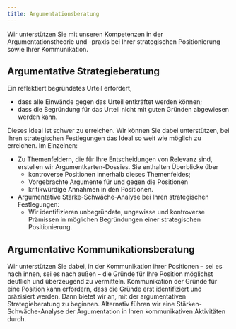 ```yaml
---
title: Argumentationsberatung
---
```


Wir unterstützen Sie mit unseren Kompetenzen in der Argumentationstheorie und -praxis bei Ihrer strategischen Positionierung sowie Ihrer Kommunikation.

## Argumentative Strategieberatung

Ein reflektiert begründetes Urteil erfordert,

+ dass alle Einwände gegen das Urteil entkräftet werden können;
+ dass die Begründung für das Urteil nicht mit guten Gründen abgewiesen werden kann.

Dieses Ideal ist schwer zu erreichen. Wir können Sie dabei unterstützen, bei Ihren strategischen Festlegungen das Ideal so weit wie möglich zu erreichen. Im Einzelnen:

+ Zu Themenfeldern, die für Ihre Entscheidungen von Relevanz sind, erstellen wir Argumentkarten-Dossies. Sie enthalten Überblicke über
	+ kontroverse Positionen innerhalb dieses Themenfeldes;
	+ Vorgebrachte Argumente für und gegen die Positionen
	+ kritikwürdige Annahmen in den Positionen.
+ Argumentative Stärke-Schwäche-Analyse bei Ihren strategischen Festlegungen: 
	+ Wir identifizieren unbegründete, ungewisse und kontroverse Prämissen in möglichen Begründungen einer strategischen Positionierung.
	


## Argumentative Kommunikationsberatung

Wir unterstützen Sie dabei, in der Kommunikation ihrer Positionen – sei es nach innen, sei es nach außen – die Gründe für Ihre Position möglichst deutlich und überzeugend zu vermitteln. 
Kommunikation der Gründe für eine Position kann erfordern, dass die Gründe erst identifiziert und präzisiert werden. Dann bietet wir an, mit der argumentativen Strategieberatung zu beginnen. 
Alternativ führen wir eine Stärken-Schwäche-Analyse der Argumentation in Ihren kommunikativen Aktivitäten durch.
